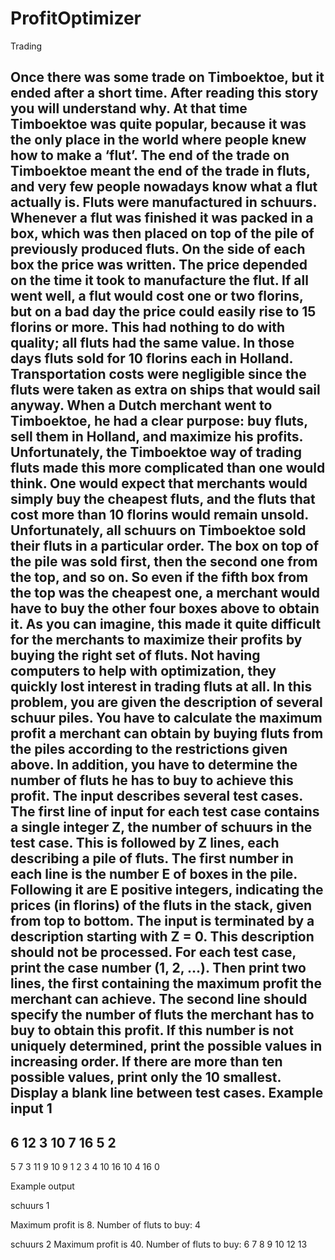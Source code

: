 # ProfitOptimizer

Trading

Once there was some trade on Timboektoe, but it ended after a short time. After reading this story
you will understand why. At that time Timboektoe was quite popular, because it was the only place
in the world where people knew how to make a ‘flut’. The end of the trade on Timboektoe meant
the end of the trade in fluts, and very few people nowadays know what a flut actually is.
Fluts were manufactured in schuurs. Whenever a flut was finished it was packed in a box, which
was then placed on top of the pile of previously produced fluts. On the side of each box the price
was written. The price depended on the time it took to manufacture the flut. If all went well, a flut
would cost one or two florins, but on a bad day the price could easily rise to 15 florins or more. This
had nothing to do with quality; all fluts had the same value.
In those days fluts sold for 10 florins each in Holland. Transportation costs were negligible since the
fluts were taken as extra on ships that would sail anyway. When a Dutch merchant went to
Timboektoe, he had a clear purpose: buy fluts, sell them in Holland, and maximize his profits.
Unfortunately, the Timboektoe way of trading fluts made this more complicated than one would
think. One would expect that merchants would simply buy the cheapest fluts, and the fluts that cost
more than 10 florins would remain unsold. Unfortunately, all schuurs on Timboektoe sold their fluts
in a particular order. The box on top of the pile was sold first, then the second one from the top, and
so on. So even if the fifth box from the top was the cheapest one, a merchant would have to buy the
other four boxes above to obtain it. As you can imagine, this made it quite difficult for the
merchants to maximize their profits by buying the right set of fluts. Not having computers to help
with optimization, they quickly lost interest in trading fluts at all.
In this problem, you are given the description of several schuur piles. You have to calculate the
maximum profit a merchant can obtain by buying fluts from the piles according to the restrictions
given above. In addition, you have to determine the number of fluts he has to buy to achieve this
profit.
The input describes several test cases. The first line of input for each test case contains a single
integer Z, the number of schuurs in the test case. This is followed by Z lines, each describing a pile
of fluts. The first number in each line is the number E of boxes in the pile. Following it are E
positive integers, indicating the prices (in florins) of the fluts in the stack, given from top to bottom.
The input is terminated by a description starting with Z = 0. This description should not be
processed.
For each test case, print the case number (1, 2, …). Then print two lines, the first containing the
maximum profit the merchant can achieve. The second line should specify the number of fluts the
merchant has to buy to obtain this profit. If this number is not uniquely determined, print the
possible values in increasing order. If there are more than ten possible values, print only the 10
smallest.
Display a blank line between test cases.
Example input
1
----------
6 12 3 10 7 16 5
2
----------
5 7 3 11 9 10
9 1 2 3 4 10 16 10 4 16
0

Example output

schuurs 1

Maximum profit is 8.
Number of fluts to buy: 4

schuurs 2
Maximum profit is 40.
Number of fluts to buy: 6 7 8 9 10 12 13

